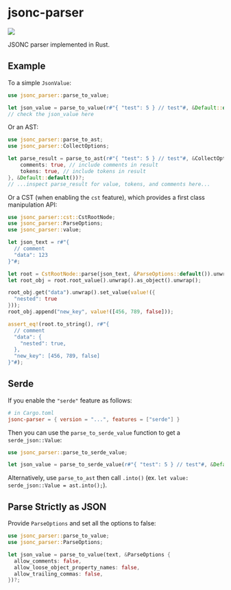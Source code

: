 # jsonc-parser

[![](https://img.shields.io/crates/v/jsonc-parser.svg)](https://crates.io/crates/jsonc-parser)

JSONC parser implemented in Rust.

## Example

To a simple `JsonValue`:

```rs
use jsonc_parser::parse_to_value;

let json_value = parse_to_value(r#"{ "test": 5 } // test"#, &Default::default())?;
// check the json_value here
```

Or an AST:

```rs
use jsonc_parser::parse_to_ast;
use jsonc_parser::CollectOptions;

let parse_result = parse_to_ast(r#"{ "test": 5 } // test"#, &CollectOptions {
    comments: true, // include comments in result
    tokens: true, // include tokens in result
}, &Default::default())?;
// ...inspect parse_result for value, tokens, and comments here...
```

Or a CST (when enabling the `cst` feature), which provides a first class manipulation API:

```rs
use jsonc_parser::cst::CstRootNode;
use jsonc_parser::ParseOptions;
use jsonc_parser::value;

let json_text = r#"{
  // comment
  "data": 123
}"#;

let root = CstRootNode::parse(json_text, &ParseOptions::default()).unwrap();
let root_obj = root.root_value().unwrap().as_object().unwrap();

root_obj.get("data").unwrap().set_value(value!({
  "nested": true
}));
root_obj.append("new_key", value!([456, 789, false]));

assert_eq!(root.to_string(), r#"{
  // comment
  "data": {
    "nested": true,
  },
  "new_key": [456, 789, false]
}"#);
```

## Serde

If you enable the `"serde"` feature as follows:

```toml
# in Cargo.toml
jsonc-parser = { version = "...", features = ["serde"] }
```

Then you can use the `parse_to_serde_value` function to get a `serde_json::Value`:

```rs
use jsonc_parser::parse_to_serde_value;

let json_value = parse_to_serde_value(r#"{ "test": 5 } // test"#, &Default::default())?;
```

Alternatively, use `parse_to_ast` then call `.into()` (ex. `let value: serde_json::Value = ast.into();`).

## Parse Strictly as JSON

Provide `ParseOptions` and set all the options to false:

```rs
use jsonc_parser::parse_to_value;
use jsonc_parser::ParseOptions;

let json_value = parse_to_value(text, &ParseOptions {
  allow_comments: false,
  allow_loose_object_property_names: false,
  allow_trailing_commas: false,
})?;
```
